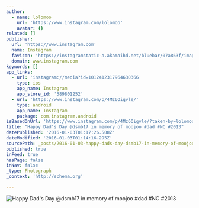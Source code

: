 ```yaml
---
author:
  - name: lolomoo
    url: 'https://www.instagram.com/lolomoo'
    avatar: {}
related: []
publisher:
  url: 'https://www.instagram.com'
  name: Instagram
  favicon: 'https://instagramstatic-a.akamaihd.net/bluebar/07a863f/images/ico/favicon.ico'
  domain: www.instagram.com
keywords: []
app_links:
  - url: 'instagram://media?id=1012412317964630366'
    type: ios
    app_name: Instagram
    app_store_id: '389801252'
  - url: 'https://www.instagram.com/p/4Mz6Oigvle/'
    type: android
    app_name: Instagram
    package: com.instagram.android
isBasedOnUrl: 'https://www.instagram.com/p/4Mz6Oigvle/?taken-by=lolomoo'
title: "Happy Dad's Day @dsmb17 in memory of moojoo #dad #NC #2013"
datePublished: '2016-01-03T01:17:26.508Z'
dateModified: '2016-01-03T01:14:16.295Z'
sourcePath: _posts/2016-01-03-happy-dads-day-dsmb17-in-memory-of-moojoo-dad-nc-2013.md
published: true
inFeed: true
hasPage: false
inNav: false
_type: Photograph
_context: 'http://schema.org'

---
```

![Happy Dad's Day &commat;dsmb17 in memory of moojoo &num;dad &num;NC &num;2013](https://scontent.cdninstagram.com/hphotos-xaf1/t51.2885-15/e15/11357805_1008057195894883_2094872881_n.jpg)